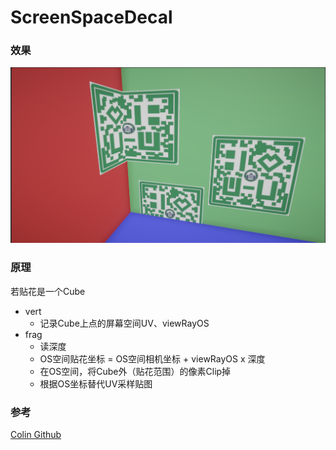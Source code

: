 # ScreenSpaceDecal

### 效果

![effect](Image/effect.png)

### 原理

若贴花是一个Cube

- vert
  - 记录Cube上点的屏幕空间UV、viewRayOS
- frag
  - 读深度
  - OS空间贴花坐标 = OS空间相机坐标 + viewRayOS x 深度
  - 在OS空间，将Cube外（贴花范围）的像素Clip掉
  - 根据OS坐标替代UV采样贴图

### 参考

[Colin Github](https://github.com/ColinLeung-NiloCat/UnityURPUnlitScreenSpaceDecalShader/blob/master/URP_NiloCatExtension_ScreenSpaceDecal_Unlit.shader)
